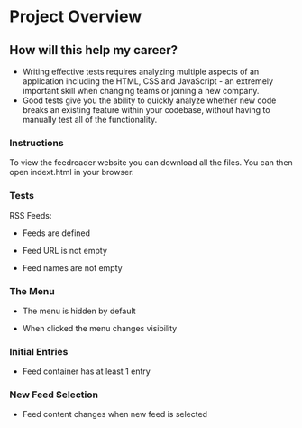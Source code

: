 # Project Overview




## How will this help my career?

* Writing effective tests requires analyzing multiple aspects of an application including the HTML, CSS and JavaScript - an extremely important skill when changing teams or joining a new company.
* Good tests give you the ability to quickly analyze whether new code breaks an existing feature within your codebase, without having to manually test all of the functionality.


### Instructions

To view the feedreader website you can download all the files. You can then open indext.html in your browser.

### Tests

RSS Feeds:

* Feeds are defined

* Feed URL is not empty

* Feed names are not empty

### The Menu

* The menu is hidden by default

* When clicked the menu changes visibility

### Initial Entries 

* Feed container has at least 1 entry


### New Feed Selection 

* Feed content changes when new feed is selected
